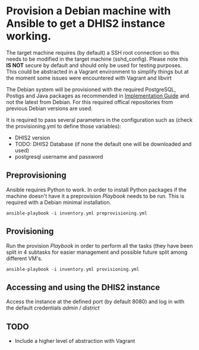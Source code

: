 # Provision a Debian machine with Ansible to get a DHIS2 instance working.


The target machine requires (by default) a SSH root connection so this needs to be modified in the target machine (sshd_config). Please note this **IS NOT** secure by default and should only be used for testing purposes. This could be abstracted in a Vagrant environment to simplify things but at the moment some issues were encountered with Vagrant and libvirt

The Debian system will be provisioned with the required PostgreSQL, Postigs and Java packages as recommended in [Implementation Guide](https://docs.dhis2.org/master/en/implementer/html/dhis2_implementation_guide_full.html#installation) and not the latest from Debian. For this required offical repositories from previous Debian versions are used.

It is required to pass several parameters in the configuration such as (check the provisioning.yml to define those variables):
* DHIS2 version
* TODO: DHIS2 Database (if none the default one will be downloaded and used)
* postgresql username and password


## Preprovisioning
Ansible requires Python to work. In order to install Python packages if the machine doesn't have it a preprovision *Playbook* needs to be run. This is required with a Debian minimal installation.
```
ansible-playbook -i inventory.yml preprovisioning.yml
```

## Provisioning
Run the provision *Playbook* in order to perform all the tasks (they have been split in 4 subtasks for easier management and possible future split among different VM's.
```
ansible-playbook -i inventory.yml provisioning.yml
```

## Accessing and using the DHIS2 instance
Access the instance at the defined port (by default 8080) and log in with the default credentials *admin* / *district*

## TODO
* Include a higher level of abstraction with Vagrant
